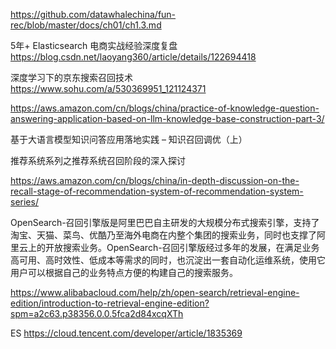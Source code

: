 https://github.com/datawhalechina/fun-rec/blob/master/docs/ch01/ch1.3.md

5年+ Elasticsearch 电商实战经验深度复盘 https://blog.csdn.net/laoyang360/article/details/122694418

深度学习下的京东搜索召回技术 https://www.sohu.com/a/530369951_121124371

https://aws.amazon.com/cn/blogs/china/practice-of-knowledge-question-answering-application-based-on-llm-knowledge-base-construction-part-3/

基于大语言模型知识问答应用落地实践 – 知识召回调优（上）

推荐系统系列之推荐系统召回阶段的深入探讨

https://aws.amazon.com/cn/blogs/china/in-depth-discussion-on-the-recall-stage-of-recommendation-system-of-recommendation-system-series/

OpenSearch-召回引擎版是阿里巴巴自主研发的大规模分布式搜索引擎，支持了淘宝、天猫、菜鸟、优酷乃至海外电商在内整个集团的搜索业务，同时也支撑了阿里云上的开放搜索业务。OpenSearch-召回引擎版经过多年的发展，在满足业务高可用、高时效性、低成本等需求的同时，也沉淀出一套自动化运维系统，使用它用户可以根据自己的业务特点方便的构建自己的搜索服务。

https://www.alibabacloud.com/help/zh/open-search/retrieval-engine-edition/introduction-to-retrieval-engine-edition?spm=a2c63.p38356.0.0.5fca2d84xcqXTh

ES https://cloud.tencent.com/developer/article/1835369